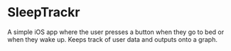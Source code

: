 # SleepTrackr
A simple iOS app where the user presses a button when they go to bed or when they wake up. Keeps track of user data and outputs onto a graph.
